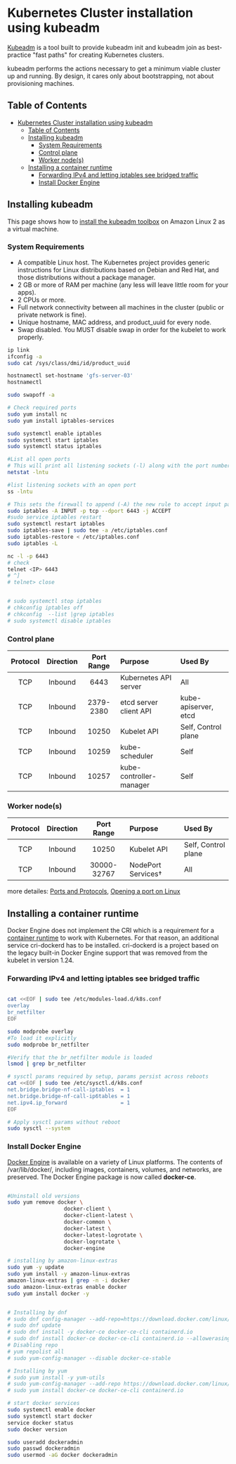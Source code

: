 # Kubernetes Cluster installation using kubeadm
[Kubeadm](https://kubernetes.io/docs/reference/setup-tools/kubeadm/) is a tool built to provide kubeadm init and kubeadm join as best-practice "fast paths" for creating Kubernetes clusters.

kubeadm performs the actions necessary to get a minimum viable cluster up and running. By design, it cares only about bootstrapping, not about provisioning machines.

<!-- TABLE OF CONTENTS -->
## Table of Contents
- [Kubernetes Cluster installation using kubeadm](#kubernetes-cluster-installation-using-kubeadm)
  - [Table of Contents](#table-of-contents)
  - [Installing kubeadm](#installing-kubeadm)
    - [System Requirements](#system-requirements)
    - [Control plane](#control-plane)
    - [Worker node(s)](#worker-nodes)
  - [Installing a container runtime](#installing-a-container-runtime)
    - [Forwarding IPv4 and letting iptables see bridged traffic](#forwarding-ipv4-and-letting-iptables-see-bridged-traffic)
    - [Install Docker Engine](#install-docker-engine)

## Installing kubeadm
This page shows how to [install the kubeadm toolbox](https://kubernetes.io/docs/setup/production-environment/tools/kubeadm/install-kubeadm/) on Amazon Linux 2 as a virtual machine.

### System Requirements
- A compatible Linux host. The Kubernetes project provides generic instructions for Linux distributions based on Debian and Red Hat, and those distributions without a package manager.
- 2 GB or more of RAM per machine (any less will leave little room for your apps).
- 2 CPUs or more.
- Full network connectivity between all machines in the cluster (public or private network is fine).
- Unique hostname, MAC address, and product_uuid for every node.
- Swap disabled. You MUST disable swap in order for the kubelet to work properly.

```sh
ip link 
ifconfig -a
sudo cat /sys/class/dmi/id/product_uuid

hostnamectl set-hostname 'gfs-server-03'
hostnamectl

sudo swapoff -a

# Check required ports
sudo yum install nc
sudo yum install iptables-services

sudo systemctl enable iptables
sudo systemctl start iptables
sudo systemctl status iptables

#List all open ports
# This will print all listening sockets (-l) along with the port number (-n), with TCP ports (-t) and UDP ports (-u) also listed in the output.
netstat -lntu

#list listening sockets with an open port
ss -lntu

# This sets the firewall to append (-A) the new rule to accept input packets via protocol (-p) TCP where the destination port (--dport) is 6443, and specifies the target jump (-j) rule as ACCEPT.
sudo iptables -A INPUT -p tcp --dport 6443 -j ACCEPT
#sudo service iptables restart
sudo systemctl restart iptables
sudo iptables-save | sudo tee -a /etc/iptables.conf
sudo iptables-restore < /etc/iptables.conf
sudo iptables -L

nc -l -p 6443
# check
telnet <IP> 6443
# ^]
# telnet> close


# sudo systemctl stop iptables
# chkconfig iptables off
# chkconfig  --list |grep iptables
# sudo systemctl disable iptables
```
### Control plane
| Protocol | Direction | Port Range | Purpose                 | Used By              |
| :------: | :-------: | :--------: | :---------------------- | :------------------- |
|   TCP    |  Inbound  |    6443    | Kubernetes API server   | All                  |
|   TCP    |  Inbound  | 2379-2380  | etcd server client API  | kube-apiserver, etcd |
|   TCP    |  Inbound  |   10250    | Kubelet API             | Self, Control plane  |
|   TCP    |  Inbound  |   10259    | kube-scheduler          | Self                 |
|   TCP    |  Inbound  |   10257    | kube-controller-manager | Self                 |

### Worker node(s)
| Protocol | Direction | Port Range  | Purpose            | Used By             |
| :------: | :-------: | :---------: | :----------------- | :------------------ |
|   TCP    |  Inbound  |    10250    | Kubelet API        | Self, Control plane |
|   TCP    |  Inbound  | 30000-32767 | NodePort Services† | All                 |

more detailes: [Ports and Protocols](https://kubernetes.io/docs/reference/ports-and-protocols/), [Opening a port on Linux](https://www.digitalocean.com/community/tutorials/opening-a-port-on-linux)

## Installing a container runtime
Docker Engine does not implement the CRI which is a requirement for a [container runtime](https://kubernetes.io/docs/setup/production-environment/container-runtimes/) to work with Kubernetes. For that reason, an additional service cri-dockerd has to be installed. cri-dockerd is a project based on the legacy built-in Docker Engine support that was removed from the kubelet in version 1.24.

### Forwarding IPv4 and letting iptables see bridged traffic

```sh

cat <<EOF | sudo tee /etc/modules-load.d/k8s.conf
overlay
br_netfilter
EOF

sudo modprobe overlay
#To load it explicitly
sudo modprobe br_netfilter

#Verify that the br_netfilter module is loaded 
lsmod | grep br_netfilter

# sysctl params required by setup, params persist across reboots
cat <<EOF | sudo tee /etc/sysctl.d/k8s.conf
net.bridge.bridge-nf-call-iptables  = 1
net.bridge.bridge-nf-call-ip6tables = 1
net.ipv4.ip_forward                 = 1
EOF

# Apply sysctl params without reboot
sudo sysctl --system


```

### Install Docker Engine
[Docker Engine](https://docs.docker.com/engine/install/) is available on a variety of Linux platforms.
The contents of /var/lib/docker/, including images, containers, volumes, and networks, are preserved. The Docker Engine package is now called **docker-ce**.
```sh

#Uninstall old versions
sudo yum remove docker \
                  docker-client \
                  docker-client-latest \
                  docker-common \
                  docker-latest \
                  docker-latest-logrotate \
                  docker-logrotate \
                  docker-engine

# installing by amazon-linux-extras   
sudo yum -y update
sudo yum install -y amazon-linux-extras
amazon-linux-extras | grep -n -i docker
sudo amazon-linux-extras enable docker
sudo yum install docker -y


# Installing by dnf 
# sudo dnf config-manager --add-repo=https://download.docker.com/linux/centos/docker-ce.repo
# sudo dnf update
# sudo dnf install -y docker-ce docker-ce-cli containerd.io
# sudo dnf install docker-ce docker-ce-cli containerd.io --allowerasing -y
# Disabling repo
# yum repolist all
# sudo yum-config-manager --disable docker-ce-stable

# Installing by yum 
# sudo yum install -y yum-utils
# sudo yum-config-manager --add-repo https://download.docker.com/linux/centos/docker-ce.repo    
# sudo yum install docker-ce docker-ce-cli containerd.io

# start docker services
sudo systemctl enable docker
sudo systemctl start docker
service docker status
sudo docker version

sudo useradd dockeradmin
sudo passwd dockeradmin
sudo usermod -aG docker dockeradmin
 
```
